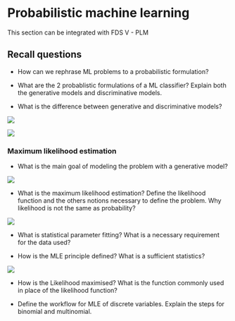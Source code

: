 # Probabilistic machine learning

This section can be integrated with FDS V - PLM

## Recall questions

- How can we rephrase ML problems to a probabilistic formulation?

- What are the 2 probablistic formulations of a ML classifier? Explain both the generative models and discriminative models.

- What is the difference between generative and discriminative models?

![](./static/ML/pml2.png)

![](./static/ML/pml1.png)

### Maximum likelihood estimation

- What is the main goal of modeling the problem with a generative model? 
  
![](./static/ML/pml3.png)

- What is the maximum likelihood estimation? Define the likelihood function and the others notions necessary to define the problem. Why likelihood is not the same as probability?
  
![](./static/ML/pml4.png)

- What is statistical parameter fitting? What is a necessary requirement for the data used?

- How is the MLE principle defined?  What is a sufficient statistics?

![](./static/ML/pml5.png)

- How is the Likelihood maximised? What is the function commonly used in place of the likelihood function?

- Define the workflow for MLE of discrete variables. Explain the steps for binomial and multinomial.